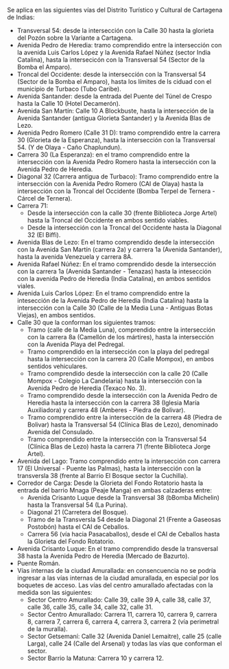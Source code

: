 Se aplica en las siguientes vías del Distrito Turístico y Cultural de Cartagena de Indias:

- Transversal 54: desde la intersección con la Calle 30 hasta la glorieta del Pozón sobre la Variante a Cartagena.
- Avenida Pedro de Heredia: tramo comprendido entre la intersección con la avenida Luis Carlos López y la Avenida Rafael Núñez (sector India Catalina), hasta la intersecicón con la Transversal 54 (Sector de la Bomba el Amparo).
- Troncal del Occidente: desde la intersección con la Transversal 54 (Sector de la Bomba el Amparo), hasta los límites de ls ciduad con el municipio de Turbaco (Tubo Caribe).
- Avenida Santander: desde la entrada del Puente del Túnel de Crespo hasta la Calle 10 (Hotel Decamerón).
- Avenida San Martín: Calle 10 A Blockbuste, hasta la intersección de la Avenida Santander (antigua Glorieta Santander) y la Avenida Blas de Lezo.
- Avenida Pedro Romero (Calle 31 D): tramo comprendido entre la carrera 30 (Glorieta de la Esperanza), hasta la intersección con la Transversal 54. (Y de Olaya - Caño Chaplundun).
- Carrera 30 (La Esperanza): en el tramo comprendido entre la intersección con la Avenida Pedro Romero hasta la intersección con la Avenida Pedro de Heredia.
- Diagonal 32 (Carrera antigua de Turbaco): Tramo comprendido entre la intersección con la Avenida Pedro Romero (CAI de Olaya) hasta la intersección con la Troncal del Occidente (Bomba Terpel de Ternera - Cárcel de Ternera).
- Carrera 71:
  - Desde la intersección con la calle 30 (frente Biblioteca Jorge Artel) hasta la Troncal del Occidente en ambos sentido viables.
  - Desde la intersección con la Troncal del Occidente hasta la Diagonal 32 (El Biffi).
- Avenida Blas de Lezo: En el tramo comprendido desde la intersección con la Avenida San Martín (carrera 2a) y carrera 1a (Avenida Santander), hasta la avenida Venezuela y carrera 8A.
- Avenida Rafael Núñez: En el tramo comprendido desde la intersección con la carrera 1a (Avenida Santander - Tenazas) hasta la intesección con la avenida Pedro de Heredia (India Catalina), en ambos sentidos viales.
- Avenida Luis Carlos López: En el tramo comprendido entre la intesección de la Avenida Pedro de Heredia (India Catalina) hasta la intersección con la Calle 30 (Calle de la Media Luna - Antiguas Botas Viejas), en ambos sentidos.
- Calle 30 que la conforman los siguientes tramos:
  - Tramo (calle de la Media Luna), comprendido entre la intersección con la carrera 8a (Camellón de los mártires), hasta la intersección con la Avenida Playa del Pedregal.
  - Tramo comprendido en la intersección con la playa del pedregal hasta la intersección con la carrera 20 (Calle Mompox), en ambos sentidos vehiculares.
  - Tramo comprendido desde la intersección con la calle 20 (Calle Mompox - Colegio La Candelaria) hasta la intersección con la Avenida Pedro de Heredia (Texaco No. 3).
  - Tramo comprendido desde la intersección con la Avenida Pedro de Heredia hasta la intersección con la carrera 38 (Iglesia María Auxiliadora) y carrera 48 (Amberes - Piedra de Bolivar).
  - Tramo comprendido entre la intersección de la carrera 48 (Piedra de Bolivar) hasta la Transversal 54 (Clínica Blas de Lezo), denominado Avenida del Consulado.
  - Tramo comprendido entre la intersección con la Transversal 54 (Clínica Blas de Lezo) hasta la carrera 71 (frente Biblioteca Jorge Artel).
- Avenida del Lago: Tramo comprendido entre la intersección con carrera 17 (El Universal - Puente las Palmas), hasta la intersección con la transversla 38 (frente al Barrio El Bosque sector la Cuchilla).
- Corredor de Carga: Desde la Glorieta del Fondo Rotatorio hasta la entrada del barrio Mnaga (Peaje Manga) en ambas calzaderas entre:
  - Avenida Crisanto Luque desde la Transversal 38 (bBomba Michelin) hasta la Transversal 54 (La Purina).
  - Diagonal 21 (Carretera del Bosque).
  - Tramo de la Transversla 54 desde la Diagonal 21 (Frente a Gaseosas Postobón) hasta el CAI de Ceballos.
  - Carrera 56 (vía hacia Pasacaballos), desde el CAI de Ceballos hasta la Glorieta del Fondo Rotatorio.
- Avenida Crisanto Luque: En el tramo comprendido desde la transversal 38 hasta la Avenida Pedro de Heredia (Mercado de Bazurto).
- Puente Román.
- Vías internas de la ciudad Amurallada: en consencuencia no se podría ingresar a las vías internas de la ciudad amurallada, en especial por los boquetes de acceso. Las vías del centro amurallado afectadas con la medida son las siguientes:
  - Sector Centro Amurallado: Calle 39, calle 39 A, calle 38, calle 37, calle 36, calle 35, calle 34, calle 32, calle 31.
  - Sector Centro Amurallado: Carrera 11, carrera 10, carrera 9, carrera 8, carrera 7, carrera 6, carrera 4, carrera 3, carrera 2 (vía perimetral de la muralla).
  - Sector Getsemaní: Calle 32 (Avenida Daniel Lemaitre), calle 25 (calle Larga), calle 24 (Calle del Arsenal) y todas las vías que conforman el sector.
  - Sector Barrio la Matuna: Carrera 10 y carrera 12.

